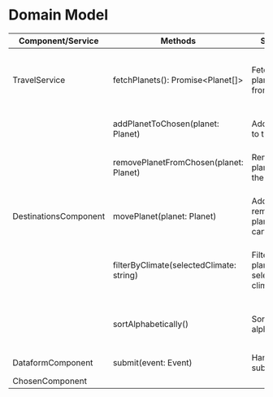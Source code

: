 # Domain Model

| Component/Service        | Methods                                      | Scenario                                           | Outcome                                                 |
|--------------------------|----------------------------------------------|----------------------------------------------------|---------------------------------------------------------|
| TravelService            | fetchPlanets(): Promise<Planet[]>            | Fetches planets data from API                      | Returns a Promise containing array with data of planets |
|                          | addPlanetToChosen(planet: Planet)            | Adds a planet to the cart                          | Planet is displayed in cart                             |
|                          | removePlanetFromChosen(planet: Planet)       | Removes a planet from the cart                     | Planet is not displayed in cart                         |
| DestinationsComponent    | movePlanet(planet: Planet)                   | Adds or removes a planet in the cart               | Planet is displayed or not displayed in cart            |
|                          | filterByClimate(selectedClimate: string)     | Filters planets by selected climate                | Displays planets only with the selected climate         |
|                          | sortAlphabetically()                         | Sorts planets alphabetically                       | Displays planets in alphabetical order (by names)       |
| DataformComponent        | submit(event: Event)                         | Handles form submission                            |                                                         |
| ChosenComponent          |                                              |                                                    |                                                         |